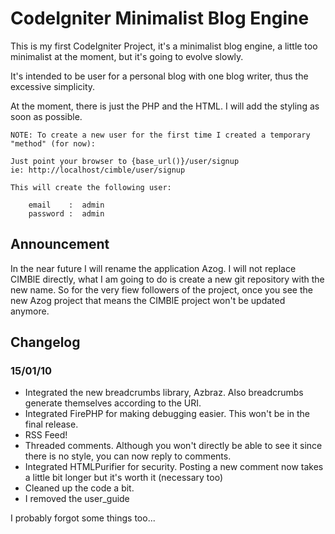 # CodeIgniter Minimalist Blog Engine

This is my first CodeIgniter Project, it's a minimalist blog engine, a little
too minimalist at the moment, but it's going to evolve slowly.

It's intended to be user for a personal blog with one blog writer, thus the
excessive simplicity.

At the moment, there is just the PHP and the HTML. I will add the styling as
soon as possible.

	NOTE: To create a new user for the first time I created a temporary
	"method" (for now):

	Just point your browser to {base_url()}/user/signup
	ie: http://localhost/cimble/user/signup

	This will create the following user:

		email    :  admin
		password :  admin

## Announcement
In the near future I will rename the application Azog. I will not replace CIMBlE directly,
what I am going to do is create a new git repository with the new name. So for the very fiew
followers of the project, once you see the new Azog project that means the CIMBlE project won't
be updated anymore.

## Changelog
### 15/01/10
* Integrated the new breadcrumbs library, Azbraz. Also breadcrumbs generate themselves according to the URI.
* Integrated FirePHP for making debugging easier. This won't be in the final release.
* RSS Feed!
* Threaded comments. Although you won't directly be able to see it since there is no style, you can now reply to comments.
* Integrated HTMLPurifier for security. Posting a new comment now takes a little bit longer but it's worth it (necessary too)
* Cleaned up the code a bit.
* I removed the user_guide

I probably forgot some things too...
